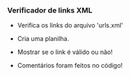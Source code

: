 ### Verificador de links XML ###
- Verifica os links do arquivo 'urls.xml'
- Cria uma planilha.
- Mostrar se o link é válido ou não!



- Comentários foram feitos no código!